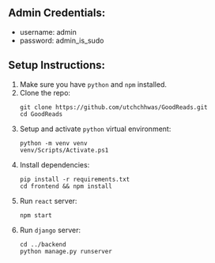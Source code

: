 ## Admin Credentials:
- username: admin
- password: admin_is_sudo

## Setup Instructions:
1. Make sure you have `python` and `npm` installed.
2. Clone the repo:
    ```
    git clone https://github.com/utchchhwas/GoodReads.git
    cd GoodReads
    ```
3. Setup and activate `python` virtual environment:
    ```
    python -m venv venv
    venv/Scripts/Activate.ps1
    ```
4. Install dependencies:
    ```
    pip install -r requirements.txt
    cd frontend && npm install
    ```
5. Run `react` server:
    ```
    npm start
    ```
6. Run `django` server:
    ```
    cd ../backend
    python manage.py runserver 
    ```
